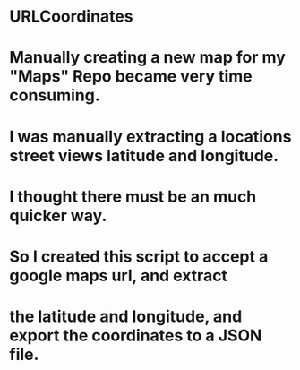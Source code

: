 # URLCoordinates

# Manually creating a new map for my "Maps" Repo became very time consuming.
# I was manually extracting a locations street views latitude and longitude.
#
# I thought there must be an much quicker way.
#
# So I created this script to accept a google maps url, and extract
# the latitude and longitude, and export the coordinates to a JSON file.
